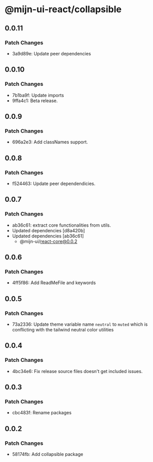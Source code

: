 # @mijn-ui-react/collapsible

## 0.0.11

### Patch Changes

- 3a9d89e: Update peer dependencies

## 0.0.10

### Patch Changes

- 7b1ba9f: Update imports
- 9ffa4c1: Beta release.

## 0.0.9

### Patch Changes

- 696a2e3: Add classNames support.

## 0.0.8

### Patch Changes

- f524463: Update peer dependendicies.

## 0.0.7

### Patch Changes

- ab36c61: extract core functionalities from utils.
- Updated dependencies [d8a420b]
- Updated dependencies [ab36c61]
  - @mijn-ui/react-core@0.0.2

## 0.0.6

### Patch Changes

- 4ff5f86: Add ReadMeFile and keywords

## 0.0.5

### Patch Changes

- 73a2336: Update theme variable name `neutral` to `muted` which is conflicting with the tailwind neutral color utilities

## 0.0.4

### Patch Changes

- 4bc34e6: Fix release source files doesn't get included issues.

## 0.0.3

### Patch Changes

- cbc483f: Rename packages

## 0.0.2

### Patch Changes

- 58174fb: Add collapsible package

